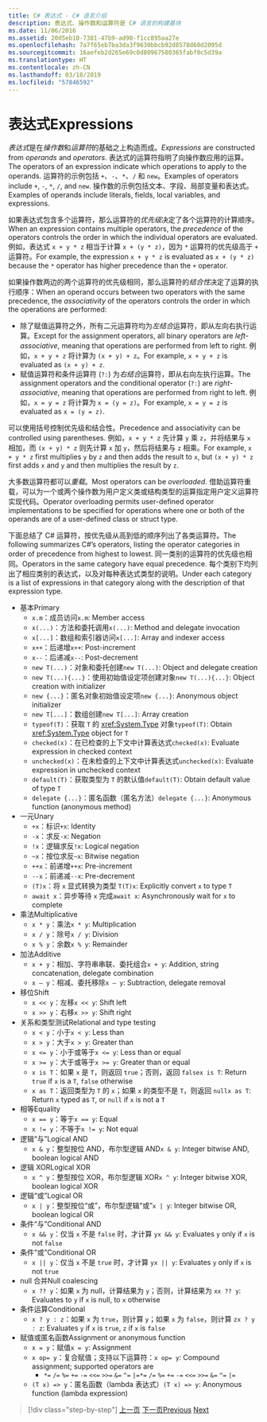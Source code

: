 ```yaml
---
title: C# 表达式 - C# 语言介绍
description: 表达式、操作数和运算符是 C# 语言的构建基块
ms.date: 11/06/2016
ms.assetid: 20d5eb10-7381-47b9-ad90-f1cc895aa27e
ms.openlocfilehash: 7a7f65eb7ba3da3f9630bbcb92d8578d60d2095d
ms.sourcegitcommit: 16aefeb2d265e69c0d80967580365fabf0c5d39a
ms.translationtype: HT
ms.contentlocale: zh-CN
ms.lasthandoff: 03/18/2019
ms.locfileid: "57846592"
---
```

# <a name="expressions"></a><span data-ttu-id="c319b-103">表达式</span><span class="sxs-lookup"><span data-stu-id="c319b-103">Expressions</span></span>

<span data-ttu-id="c319b-104">*表达式*是在*操作数*和*运算符*的基础之上构造而成。</span><span class="sxs-lookup"><span data-stu-id="c319b-104">*Expressions* are constructed from *operands* and *operators*.</span></span> <span data-ttu-id="c319b-105">表达式的运算符指明了向操作数应用的运算。</span><span class="sxs-lookup"><span data-stu-id="c319b-105">The operators of an expression indicate which operations to apply to the operands.</span></span> <span data-ttu-id="c319b-106">运算符的示例包括 `+`、`-`、`*`、`/` 和 `new`。</span><span class="sxs-lookup"><span data-stu-id="c319b-106">Examples of operators include `+`, `-`, `*`, `/`, and `new`.</span></span> <span data-ttu-id="c319b-107">操作数的示例包括文本、字段、局部变量和表达式。</span><span class="sxs-lookup"><span data-stu-id="c319b-107">Examples of operands include literals, fields, local variables, and expressions.</span></span>

<span data-ttu-id="c319b-108">如果表达式包含多个运算符，那么运算符的*优先级*决定了各个运算符的计算顺序。</span><span class="sxs-lookup"><span data-stu-id="c319b-108">When an expression contains multiple operators, the *precedence* of the operators controls the order in which the individual operators are evaluated.</span></span> <span data-ttu-id="c319b-109">例如，表达式 `x + y * z` 相当于计算 `x + (y * z)`，因为 `*` 运算符的优先级高于 `+` 运算符。</span><span class="sxs-lookup"><span data-stu-id="c319b-109">For example, the expression `x + y * z` is evaluated as `x + (y * z)` because the `*` operator has higher precedence than the `+` operator.</span></span>

<span data-ttu-id="c319b-110">如果操作数两边的两个运算符的优先级相同，那么运算符的*结合性*决定了运算的执行顺序：</span><span class="sxs-lookup"><span data-stu-id="c319b-110">When an operand occurs between two operators with the same precedence, the *associativity* of the operators controls the order in which the operations are performed:</span></span>

* <span data-ttu-id="c319b-111">除了赋值运算符之外，所有二元运算符均为*左结合*运算符，即从左向右执行运算。</span><span class="sxs-lookup"><span data-stu-id="c319b-111">Except for the assignment operators, all binary operators are *left-associative*, meaning that operations are performed from left to right.</span></span> <span data-ttu-id="c319b-112">例如，`x + y + z` 将计算为 `(x + y) + z`。</span><span class="sxs-lookup"><span data-stu-id="c319b-112">For example, `x + y + z` is evaluated as `(x + y) + z`.</span></span>
* <span data-ttu-id="c319b-113">赋值运算符和条件运算符 (`?:`) 为*右结合*运算符，即从右向左执行运算。</span><span class="sxs-lookup"><span data-stu-id="c319b-113">The assignment operators and the conditional operator (`?:`) are *right-associative*, meaning that operations are performed from right to left.</span></span> <span data-ttu-id="c319b-114">例如，`x = y = z` 将计算为 `x = (y = z)`。</span><span class="sxs-lookup"><span data-stu-id="c319b-114">For example, `x = y = z` is evaluated as `x = (y = z)`.</span></span>

<span data-ttu-id="c319b-115">可以使用括号控制优先级和结合性。</span><span class="sxs-lookup"><span data-stu-id="c319b-115">Precedence and associativity can be controlled using parentheses.</span></span> <span data-ttu-id="c319b-116">例如，`x + y * z` 先计算 `y` 乘 `z`，并将结果与 `x` 相加，而 `(x + y) * z` 则先计算 `x` 加 `y`，然后将结果与 `z` 相乘。</span><span class="sxs-lookup"><span data-stu-id="c319b-116">For example, `x + y * z` first multiplies `y` by `z` and then adds the result to `x`, but `(x + y) * z` first adds `x` and `y` and then multiplies the result by `z`.</span></span>

<span data-ttu-id="c319b-117">大多数运算符都可以*重载*。</span><span class="sxs-lookup"><span data-stu-id="c319b-117">Most operators can be *overloaded*.</span></span> <span data-ttu-id="c319b-118">借助运算符重载，可以为一个或两个操作数为用户定义类或结构类型的运算指定用户定义运算符实现代码。</span><span class="sxs-lookup"><span data-stu-id="c319b-118">Operator overloading permits user-defined operator implementations to be specified for operations where one or both of the operands are of a user-defined class or struct type.</span></span>

<span data-ttu-id="c319b-119">下面总结了 C# 运算符，按优先级从高到低的顺序列出了各类运算符。</span><span class="sxs-lookup"><span data-stu-id="c319b-119">The following summarizes C#’s operators, listing the operator categories in order of precedence from highest to lowest.</span></span> <span data-ttu-id="c319b-120">同一类别的运算符的优先级也相同。</span><span class="sxs-lookup"><span data-stu-id="c319b-120">Operators in the same category have equal precedence.</span></span> <span data-ttu-id="c319b-121">每个类别下均列出了相应类别的表达式，以及对每种表达式类型的说明。</span><span class="sxs-lookup"><span data-stu-id="c319b-121">Under each category is a list of expressions in that category along with the description of that expression type.</span></span>

* <span data-ttu-id="c319b-122">基本</span><span class="sxs-lookup"><span data-stu-id="c319b-122">Primary</span></span>
    - <span data-ttu-id="c319b-123">`x.m`：成员访问</span><span class="sxs-lookup"><span data-stu-id="c319b-123">`x.m`: Member access</span></span>
    - <span data-ttu-id="c319b-124">`x(...)`：方法和委托调用</span><span class="sxs-lookup"><span data-stu-id="c319b-124">`x(...)`: Method and delegate invocation</span></span>
    - <span data-ttu-id="c319b-125">`x[...]`：数组和索引器访问</span><span class="sxs-lookup"><span data-stu-id="c319b-125">`x[...]`: Array and indexer access</span></span>
    - <span data-ttu-id="c319b-126">`x++`：后递增</span><span class="sxs-lookup"><span data-stu-id="c319b-126">`x++`: Post-increment</span></span>
    - <span data-ttu-id="c319b-127">`x--`：后递减</span><span class="sxs-lookup"><span data-stu-id="c319b-127">`x--`: Post-decrement</span></span>
    - <span data-ttu-id="c319b-128">`new T(...)`：对象和委托创建</span><span class="sxs-lookup"><span data-stu-id="c319b-128">`new T(...)`: Object and delegate creation</span></span>
    - <span data-ttu-id="c319b-129">`new T(...){...}`：使用初始值设定项创建对象</span><span class="sxs-lookup"><span data-stu-id="c319b-129">`new T(...){...}`: Object creation with initializer</span></span>
    - <span data-ttu-id="c319b-130">`new {...}`：匿名对象初始值设定项</span><span class="sxs-lookup"><span data-stu-id="c319b-130">`new {...}`:  Anonymous object initializer</span></span>
    - <span data-ttu-id="c319b-131">`new T[...]`：数组创建</span><span class="sxs-lookup"><span data-stu-id="c319b-131">`new T[...]`: Array creation</span></span>
    - <span data-ttu-id="c319b-132">`typeof(T)`：获取 `T` 的 <xref:System.Type> 对象</span><span class="sxs-lookup"><span data-stu-id="c319b-132">`typeof(T)`: Obtain <xref:System.Type> object for `T`</span></span>
    - <span data-ttu-id="c319b-133">`checked(x)`：在已检查的上下文中计算表达式</span><span class="sxs-lookup"><span data-stu-id="c319b-133">`checked(x)`: Evaluate expression in checked context</span></span>
    - <span data-ttu-id="c319b-134">`unchecked(x)`：在未检查的上下文中计算表达式</span><span class="sxs-lookup"><span data-stu-id="c319b-134">`unchecked(x)`: Evaluate expression in unchecked context</span></span>
    - <span data-ttu-id="c319b-135">`default(T)`：获取类型为 `T` 的默认值</span><span class="sxs-lookup"><span data-stu-id="c319b-135">`default(T)`: Obtain default value of type `T`</span></span>
    - <span data-ttu-id="c319b-136">`delegate {...}`：匿名函数（匿名方法）</span><span class="sxs-lookup"><span data-stu-id="c319b-136">`delegate {...}`: Anonymous function (anonymous method)</span></span>
* <span data-ttu-id="c319b-137">一元</span><span class="sxs-lookup"><span data-stu-id="c319b-137">Unary</span></span>
    - <span data-ttu-id="c319b-138">`+x`：标识</span><span class="sxs-lookup"><span data-stu-id="c319b-138">`+x`: Identity</span></span>
    - <span data-ttu-id="c319b-139">`-x`：求反</span><span class="sxs-lookup"><span data-stu-id="c319b-139">`-x`: Negation</span></span>
    - <span data-ttu-id="c319b-140">`!x`：逻辑求反</span><span class="sxs-lookup"><span data-stu-id="c319b-140">`!x`: Logical negation</span></span>
    - <span data-ttu-id="c319b-141">`~x`：按位求反</span><span class="sxs-lookup"><span data-stu-id="c319b-141">`~x`: Bitwise negation</span></span>
    - <span data-ttu-id="c319b-142">`++x`：前递增</span><span class="sxs-lookup"><span data-stu-id="c319b-142">`++x`: Pre-increment</span></span>
    - <span data-ttu-id="c319b-143">`--x`：前递减</span><span class="sxs-lookup"><span data-stu-id="c319b-143">`--x`: Pre-decrement</span></span>
    - <span data-ttu-id="c319b-144">`(T)x`：将 `x` 显式转换为类型 `T`</span><span class="sxs-lookup"><span data-stu-id="c319b-144">`(T)x`: Explicitly convert `x` to type `T`</span></span>
    - <span data-ttu-id="c319b-145">`await x`：异步等待 `x` 完成</span><span class="sxs-lookup"><span data-stu-id="c319b-145">`await x`: Asynchronously wait for `x` to complete</span></span>
* <span data-ttu-id="c319b-146">乘法</span><span class="sxs-lookup"><span data-stu-id="c319b-146">Multiplicative</span></span>
    - <span data-ttu-id="c319b-147">`x * y`：乘法</span><span class="sxs-lookup"><span data-stu-id="c319b-147">`x * y`: Multiplication</span></span>
    - <span data-ttu-id="c319b-148">`x / y`：除号</span><span class="sxs-lookup"><span data-stu-id="c319b-148">`x / y`: Division</span></span>
    - <span data-ttu-id="c319b-149">`x % y`：余数</span><span class="sxs-lookup"><span data-stu-id="c319b-149">`x % y`: Remainder</span></span>
* <span data-ttu-id="c319b-150">加法</span><span class="sxs-lookup"><span data-stu-id="c319b-150">Additive</span></span>
    - <span data-ttu-id="c319b-151">`x + y`：相加、字符串串联、委托组合</span><span class="sxs-lookup"><span data-stu-id="c319b-151">`x + y`: Addition, string concatenation, delegate combination</span></span>
    - <span data-ttu-id="c319b-152">`x – y`：相减、委托移除</span><span class="sxs-lookup"><span data-stu-id="c319b-152">`x – y`: Subtraction, delegate removal</span></span>
* <span data-ttu-id="c319b-153">移位</span><span class="sxs-lookup"><span data-stu-id="c319b-153">Shift</span></span>
    - <span data-ttu-id="c319b-154">`x << y`：左移</span><span class="sxs-lookup"><span data-stu-id="c319b-154">`x << y`: Shift left</span></span>
    - <span data-ttu-id="c319b-155">`x >> y`：右移</span><span class="sxs-lookup"><span data-stu-id="c319b-155">`x >> y`: Shift right</span></span>
* <span data-ttu-id="c319b-156">关系和类型测试</span><span class="sxs-lookup"><span data-stu-id="c319b-156">Relational and type testing</span></span>
    - <span data-ttu-id="c319b-157">`x < y`：小于</span><span class="sxs-lookup"><span data-stu-id="c319b-157">`x < y`: Less than</span></span>
    - <span data-ttu-id="c319b-158">`x > y`：大于</span><span class="sxs-lookup"><span data-stu-id="c319b-158">`x > y`: Greater than</span></span>
    - <span data-ttu-id="c319b-159">`x <= y`：小于或等于</span><span class="sxs-lookup"><span data-stu-id="c319b-159">`x <= y`: Less than or equal</span></span>
    - <span data-ttu-id="c319b-160">`x >= y`：大于或等于</span><span class="sxs-lookup"><span data-stu-id="c319b-160">`x >= y`: Greater than or equal</span></span>
    - <span data-ttu-id="c319b-161">`x is T`：如果 `x` 是 `T`，则返回 `true`；否则，返回 `false`</span><span class="sxs-lookup"><span data-stu-id="c319b-161">`x is T`: Return `true` if `x` is a `T`, `false` otherwise</span></span>
    - <span data-ttu-id="c319b-162">`x as T`：返回类型为 `T` 的 `x`；如果 `x` 的类型不是 `T`，则返回 `null`</span><span class="sxs-lookup"><span data-stu-id="c319b-162">`x as T`: Return `x` typed as `T`, or `null` if `x` is not a `T`</span></span>
* <span data-ttu-id="c319b-163">相等</span><span class="sxs-lookup"><span data-stu-id="c319b-163">Equality</span></span>
    - <span data-ttu-id="c319b-164">`x == y`：等于</span><span class="sxs-lookup"><span data-stu-id="c319b-164">`x == y`: Equal</span></span>
    - <span data-ttu-id="c319b-165">`x != y`：不等于</span><span class="sxs-lookup"><span data-stu-id="c319b-165">`x != y`: Not equal</span></span>
* <span data-ttu-id="c319b-166">逻辑“与”</span><span class="sxs-lookup"><span data-stu-id="c319b-166">Logical AND</span></span>
    - <span data-ttu-id="c319b-167">`x & y`：整型按位 AND，布尔型逻辑 AND</span><span class="sxs-lookup"><span data-stu-id="c319b-167">`x & y`: Integer bitwise AND, boolean logical AND</span></span>
* <span data-ttu-id="c319b-168">逻辑 XOR</span><span class="sxs-lookup"><span data-stu-id="c319b-168">Logical XOR</span></span>
    - <span data-ttu-id="c319b-169">`x ^ y`：整型按位 XOR，布尔型逻辑 XOR</span><span class="sxs-lookup"><span data-stu-id="c319b-169">`x ^ y`: Integer bitwise XOR, boolean logical XOR</span></span>
* <span data-ttu-id="c319b-170">逻辑“或”</span><span class="sxs-lookup"><span data-stu-id="c319b-170">Logical OR</span></span>
    - <span data-ttu-id="c319b-171">`x | y`：整型按位“或”，布尔型逻辑“或”</span><span class="sxs-lookup"><span data-stu-id="c319b-171">`x | y`: Integer bitwise OR, boolean logical OR</span></span>
* <span data-ttu-id="c319b-172">条件“与”</span><span class="sxs-lookup"><span data-stu-id="c319b-172">Conditional AND</span></span>
    - <span data-ttu-id="c319b-173">`x && y`：仅当 `x` 不是 `false` 时，才计算 `y`</span><span class="sxs-lookup"><span data-stu-id="c319b-173">`x && y`: Evaluates `y` only if `x` is not `false`</span></span>
* <span data-ttu-id="c319b-174">条件“或”</span><span class="sxs-lookup"><span data-stu-id="c319b-174">Conditional OR</span></span>
    - <span data-ttu-id="c319b-175">`x || y`：仅当 `x` 不是 `true` 时，才计算 `y`</span><span class="sxs-lookup"><span data-stu-id="c319b-175">`x || y`: Evaluates `y` only if `x` is not `true`</span></span>
* <span data-ttu-id="c319b-176">null 合并</span><span class="sxs-lookup"><span data-stu-id="c319b-176">Null coalescing</span></span>
    - <span data-ttu-id="c319b-177">`x ?? y`：如果 `x` 为 null，计算结果为 `y`；否则，计算结果为 `x`</span><span class="sxs-lookup"><span data-stu-id="c319b-177">`x ?? y`: Evaluates to `y` if `x` is null, to `x` otherwise</span></span>
* <span data-ttu-id="c319b-178">条件运算</span><span class="sxs-lookup"><span data-stu-id="c319b-178">Conditional</span></span>
    - <span data-ttu-id="c319b-179">`x ? y : z`：如果 `x` 为 `true`，则计算 `y`；如果 `x` 为 `false`，则计算 `z`</span><span class="sxs-lookup"><span data-stu-id="c319b-179">`x ? y : z`: Evaluates `y` if `x` is `true`, `z` if `x` is `false`</span></span>
* <span data-ttu-id="c319b-180">赋值或匿名函数</span><span class="sxs-lookup"><span data-stu-id="c319b-180">Assignment or anonymous function</span></span>
    - <span data-ttu-id="c319b-181">`x = y`：赋值</span><span class="sxs-lookup"><span data-stu-id="c319b-181">`x = y`: Assignment</span></span>
    - <span data-ttu-id="c319b-182">`x op= y`：复合赋值；支持以下运算符：</span><span class="sxs-lookup"><span data-stu-id="c319b-182">`x op= y`: Compound assignment; supported operators are</span></span>
        - <span data-ttu-id="c319b-183">`*=`   `/=`   `%=`   `+=`   `-=`   `<<=`   `>>=`   `&=`  `^=`  `|=`</span><span class="sxs-lookup"><span data-stu-id="c319b-183">`*=`   `/=`   `%=`   `+=`   `-=`   `<<=`   `>>=`   `&=`  `^=`  `|=`</span></span>
    - <span data-ttu-id="c319b-184">`(T x) => y`：匿名函数（lambda 表达式）</span><span class="sxs-lookup"><span data-stu-id="c319b-184">`(T x) => y`: Anonymous function (lambda expression)</span></span>

> [!div class="step-by-step"]
> <span data-ttu-id="c319b-185">[上一页](types-and-variables.md)
> [下一页](statements.md)</span><span class="sxs-lookup"><span data-stu-id="c319b-185">[Previous](types-and-variables.md)
[Next](statements.md)</span></span>
